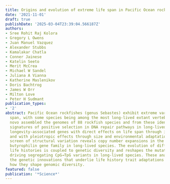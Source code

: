 ```yaml
---
title: Origins and evolution of extreme life span in Pacific Ocean rockfishes
date: '2021-11-01'
draft: true
publishDate: '2025-03-04T23:39:04.566187Z'
authors:
- Sree Rohit Raj Kolora
- Gregory L Owens
- Juan Manuel Vazquez
- Alexander Stubbs
- Kamalakar Chatla
- Conner Jainese
- Katelin Seeto
- Merit McCrea
- Michael W Sandel
- Juliana A Vianna
- Katherine Maslenikov
- Doris Bachtrog
- James W Orr
- Milton Love
- Peter H Sudmant
publication_types:
- '2'
abstract: Pacific Ocean rockfishes (genus Sebastes) exhibit extreme variation in life
  span, with some species being among the most long-lived extant vertebrates. We de
  novo assembled the genomes of 88 rockfish species and from these identified repeated
  signatures of positive selection in DNA repair pathways in long-lived taxa and 137
  longevity-associated genes with direct effects on life span through insulin signaling
  and with pleiotropic effects through size and environmental adaptations. A genome-wide
  screen of structural variation reveals copy number expansions in the immune modulatory
  butyrophilin gene family in long-lived species. The evolution of different rockfish
  life histories is coupled to genetic diversity and reshapes the mutational spectrum
  driving segregating CpG→TpG variants in long-lived species. These analyses highlight
  the genetic innovations that underlie life history trait adaptations and, in turn,
  how they shape genomic diversity.
featured: false
publication: '*Science*'
---
```


